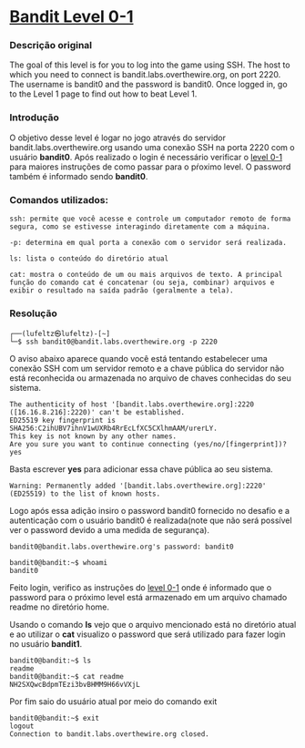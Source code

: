 <h1><a href="https://overthewire.org/wargames/bandit/bandit0.html">Bandit Level 0-1</a></h1>

<h3>Descrição original</h3>
<p>The goal of this level is for you to log into the game using SSH. The host to which you need to connect is bandit.labs.overthewire.org, on port 2220. The username is bandit0 and the password is bandit0. Once logged in, go to the Level 1 page to find out how to beat Level 1.</p>

<h3>Introdução</h3>
<p>O objetivo desse level é logar no jogo através do servidor bandit.labs.overthewire.org usando uma conexão SSH na porta 2220 com o usuário <strong>bandit0</strong>. Após realizado o login é necessário verificar o <a href="https://overthewire.org/wargames/bandit/bandit1.html">level 0-1</a> para maiores instruções de como passar para o pŕoximo level. O password também é informado sendo <strong>bandit0</strong>.</p>


<h3>Comandos utilizados:</h3>


```
ssh: permite que você acesse e controle um computador remoto de forma segura, como se estivesse interagindo diretamente com a máquina.

-p: determina em qual porta a conexão com o servidor será realizada.
```

```
ls: lista o conteúdo do diretório atual
```

```
cat: mostra o conteúdo de um ou mais arquivos de texto. A principal função do comando cat é concatenar (ou seja, combinar) arquivos e exibir o resultado na saída padrão (geralmente a tela).
```

<h3>Resolução</h3>

```
┌──(lufeltz㉿lufeltz)-[~]
└─$ ssh bandit0@bandit.labs.overthewire.org -p 2220
```
<p>O aviso abaixo aparece quando você está tentando estabelecer uma conexão SSH com um servidor remoto e a chave pública do servidor não está reconhecida ou armazenada no arquivo de chaves conhecidas do seu sistema.</p>


```
The authenticity of host '[bandit.labs.overthewire.org]:2220 ([16.16.8.216]:2220)' can't be established.
ED25519 key fingerprint is SHA256:C2ihUBV7ihnV1wUXRb4RrEcLfXC5CXlhmAAM/urerLY.
This key is not known by any other names.
Are you sure you want to continue connecting (yes/no/[fingerprint])? yes
```
<p>Basta escrever <strong>yes</strong> para adicionar essa chave pública ao seu sistema.</p>

```
Warning: Permanently added '[bandit.labs.overthewire.org]:2220' (ED25519) to the list of known hosts.
```

<p>Logo após essa adição insiro o password bandit0 fornecido no desafio e a autenticação com o usuário bandit0 é realizada(note que não será possível ver o password devido a uma medida de segurança).</p>

```
bandit0@bandit.labs.overthewire.org's password: bandit0
```

```
bandit0@bandit:~$ whoami
bandit0
```

<p>Feito login, verifico as instruções do <a href="https://overthewire.org/wargames/bandit/bandit1.html">level 0-1</a> onde é informado que o password para o próximo level está armazenado em um arquivo chamado readme no diretório home.</p>

<p>Usando o comando <strong>ls</strong> vejo que o arquivo mencionado está no diretório atual e ao utilizar o <strong>cat</strong> visualizo o password que será utilizado para fazer login no usuário <strong>bandit1</strong>.</p>

```
bandit0@bandit:~$ ls
readme
bandit0@bandit:~$ cat readme
NH2SXQwcBdpmTEzi3bvBHMM9H66vVXjL
```

<p>Por fim saio do usuário atual por meio do comando exit</p>

```
bandit0@bandit:~$ exit
logout
Connection to bandit.labs.overthewire.org closed.
```